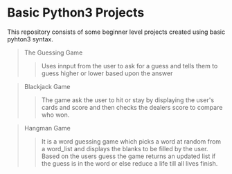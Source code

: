 # Basic Python3 Projects
This repository consists of some beginner level projects created using basic pyhton3 syntax.

> The Guessing Game
>> Uses innput from the user to ask for a guess and tells them to guess higher or lower based upon the answer

> Blackjack Game
>> The game ask the user to hit or stay by displaying the user's cards and score and then checks the dealers score to compare who won.

> Hangman Game
>> It is a word guessing game which picks a word at random from a word_list and displays the blanks to be filled by the user. Based on the users guess the game returns an updated list if the guess is in the word or else reduce a life till all lives finish.
